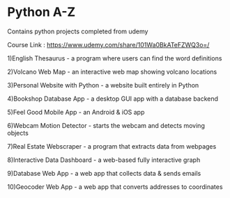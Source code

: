 # Python A-Z
Contains python projects completed from udemy

Course Link : https://www.udemy.com/share/101Wa0BkATeFZWQ3o=/

1)English Thesaurus - a program where users can find the word definitions

2)Volcano Web Map - an interactive web map showing volcano locations

3)Personal Website with Python - a website built entirely in Python

4)Bookshop Database App - a desktop GUI app with a database backend

5)Feel Good Mobile App - an Android & iOS app

6)Webcam Motion Detector - starts the webcam and detects moving objects

7)Real Estate Webscraper - a program that extracts data from webpages

8)Interactive Data Dashboard - a web-based fully interactive graph

9)Database Web App - a web app that collects data & sends emails

10)Geocoder Web App - a web app that converts addresses to coordinates
